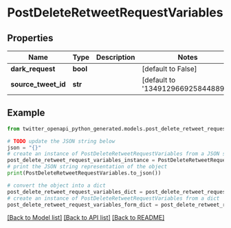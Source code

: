 # PostDeleteRetweetRequestVariables


## Properties

Name | Type | Description | Notes
------------ | ------------- | ------------- | -------------
**dark_request** | **bool** |  | [default to False]
**source_tweet_id** | **str** |  | [default to '1349129669258448897']

## Example

```python
from twitter_openapi_python_generated.models.post_delete_retweet_request_variables import PostDeleteRetweetRequestVariables

# TODO update the JSON string below
json = "{}"
# create an instance of PostDeleteRetweetRequestVariables from a JSON string
post_delete_retweet_request_variables_instance = PostDeleteRetweetRequestVariables.from_json(json)
# print the JSON string representation of the object
print(PostDeleteRetweetRequestVariables.to_json())

# convert the object into a dict
post_delete_retweet_request_variables_dict = post_delete_retweet_request_variables_instance.to_dict()
# create an instance of PostDeleteRetweetRequestVariables from a dict
post_delete_retweet_request_variables_form_dict = post_delete_retweet_request_variables.from_dict(post_delete_retweet_request_variables_dict)
```
[[Back to Model list]](../README.md#documentation-for-models) [[Back to API list]](../README.md#documentation-for-api-endpoints) [[Back to README]](../README.md)


